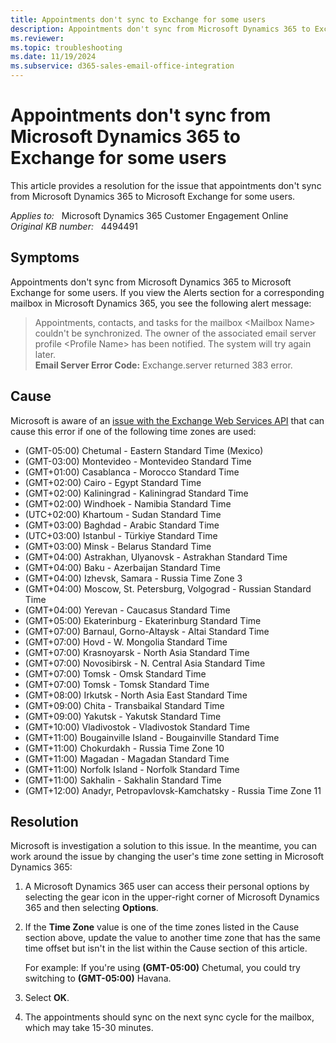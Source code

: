 ```yaml
---
title: Appointments don't sync to Exchange for some users
description: Appointments don't sync from Microsoft Dynamics 365 to Exchange for some users. Provides a resolution.
ms.reviewer: 
ms.topic: troubleshooting
ms.date: 11/19/2024
ms.subservice: d365-sales-email-office-integration
---
```

# Appointments don't sync from Microsoft Dynamics 365 to Exchange for some users

This article provides a resolution for the issue that appointments don't sync from Microsoft Dynamics 365 to Microsoft Exchange for some users.

_Applies to:_ &nbsp; Microsoft Dynamics 365 Customer Engagement Online  
_Original KB number:_ &nbsp; 4494491

## Symptoms

Appointments don't sync from Microsoft Dynamics 365 to Microsoft Exchange for some users. If you view the Alerts section for a corresponding mailbox in Microsoft Dynamics 365, you see the following alert message:

> Appointments, contacts, and tasks for the mailbox \<Mailbox Name> couldn't be synchronized. The owner of the associated email server profile \<Profile Name> has been notified. The system will try again later.  
> **Email Server Error Code:** Exchange.server returned 383 error.

## Cause

Microsoft is aware of an [issue with the Exchange Web Services API](https://github.com/OfficeDev/ews-managed-api/issues/161) that can cause this error if one of the following time zones are used:

- (GMT-05:00) Chetumal - Eastern Standard Time (Mexico)
- (GMT-03:00) Montevideo - Montevideo Standard Time
- (GMT+01:00) Casablanca - Morocco Standard Time
- (GMT+02:00) Cairo - Egypt Standard Time
- (GMT+02:00) Kaliningrad - Kaliningrad Standard Time
- (GMT+02:00) Windhoek - Namibia Standard Time
- (UTC+02:00) Khartoum - Sudan Standard Time
- (GMT+03:00) Baghdad - Arabic Standard Time
- (UTC+03:00) Istanbul - Türkiye Standard Time
- (GMT+03:00) Minsk - Belarus Standard Time
- (GMT+04:00) Astrakhan, Ulyanovsk - Astrakhan Standard Time
- (GMT+04:00) Baku - Azerbaijan Standard Time
- (GMT+04:00) Izhevsk, Samara - Russia Time Zone 3
- (GMT+04:00) Moscow, St. Petersburg, Volgograd - Russian Standard Time
- (GMT+04:00) Yerevan - Caucasus Standard Time
- (GMT+05:00) Ekaterinburg - Ekaterinburg Standard Time
- (GMT+07:00) Barnaul, Gorno-Altaysk - Altai Standard Time
- (GMT+07:00) Hovd - W. Mongolia Standard Time
- (GMT+07:00) Krasnoyarsk - North Asia Standard Time
- (GMT+07:00) Novosibirsk - N. Central Asia Standard Time
- (GMT+07:00) Tomsk - Omsk Standard Time
- (GMT+07:00) Tomsk - Tomsk Standard Time
- (GMT+08:00) Irkutsk - North Asia East Standard Time
- (GMT+09:00) Chita - Transbaikal Standard Time
- (GMT+09:00) Yakutsk - Yakutsk Standard Time
- (GMT+10:00) Vladivostok - Vladivostok Standard Time
- (GMT+11:00) Bougainville Island - Bougainville Standard Time
- (GMT+11:00) Chokurdakh - Russia Time Zone 10
- (GMT+11:00) Magadan - Magadan Standard Time
- (GMT+11:00) Norfolk Island - Norfolk Standard Time
- (GMT+11:00) Sakhalin - Sakhalin Standard Time
- (GMT+12:00) Anadyr, Petropavlovsk-Kamchatsky - Russia Time Zone 11

## Resolution

Microsoft is investigation a solution to this issue. In the meantime, you can work around the issue by changing the user's time zone setting in Microsoft Dynamics 365:

1. A Microsoft Dynamics 365 user can access their personal options by selecting the gear icon in the upper-right corner of Microsoft Dynamics 365 and then selecting **Options**.
2. If the **Time Zone** value is one of the time zones listed in the Cause section above, update the value to another time zone that has the same time offset but isn't in the list within the Cause section of this article.

   For example: If you're using **(GMT-05:00)** Chetumal, you could try switching to **(GMT-05:00)** Havana.
3. Select **OK**.
4. The appointments should sync on the next sync cycle for the mailbox, which may take 15-30 minutes.
